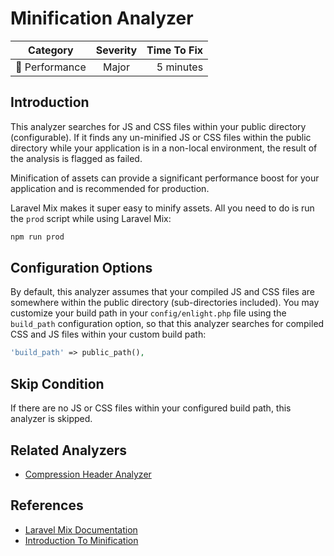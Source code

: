 # Minification Analyzer

| Category       | Severity   | Time To Fix  |
| -------------  |:----------:| ------------:|
| :rocket: Performance | Major | 5 minutes  |

## Introduction

This analyzer searches for JS and CSS files within your public directory (configurable). If it finds any un-minified JS or CSS files within the public directory while your application is in a non-local environment, the result of the analysis is flagged as failed.

Minification of assets can provide a significant performance boost for your application and is recommended for production.

Laravel Mix makes it super easy to minify assets. All you need to do is run the `prod` script while using Laravel Mix:

```bash
npm run prod
```

## Configuration Options

By default, this analyzer assumes that your compiled JS and CSS files are somewhere within the public directory (sub-directories included). You may customize your build path in your `config/enlight.php` file using the `build_path` configuration option, so that this analyzer searches for compiled CSS and JS files within your custom build path:

```php
'build_path' => public_path(),
```

## Skip Condition

If there are no JS or CSS files within your configured build path, this analyzer is skipped.

## Related Analyzers

- [Compression Header Analyzer](compression-header-analyzer.html)

## References

- [Laravel Mix Documentation](https://laravel.com/docs/mix)
- [Introduction To Minification](https://www.keycdn.com/support/how-to-minify-css-js-and-html)